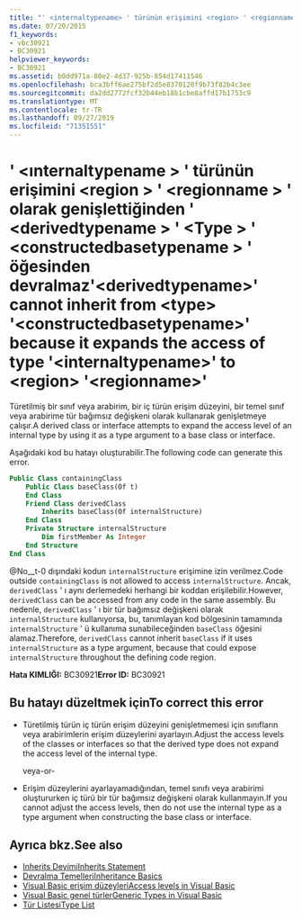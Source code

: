 ```yaml
---
title: "' <internaltypename> ' türünün erişimini <region> ' <regionname> ' olarak genişlettiğinden, ' <derivedtypename> ' <type> ' <constructedbasetypename> ' öğesinden devralma yapılamaz"
ms.date: 07/20/2015
f1_keywords:
- vbc30921
- BC30921
helpviewer_keywords:
- BC30921
ms.assetid: b0dd971a-80e2-4d37-925b-854d17411546
ms.openlocfilehash: bca3bff6ae275bf2d5e8370120f9b73f82b4c3ee
ms.sourcegitcommit: da2dd2772fcf32b44eb18b1cbe8affd17b1753c9
ms.translationtype: MT
ms.contentlocale: tr-TR
ms.lasthandoff: 09/27/2019
ms.locfileid: "71351551"
---
```

# <a name="derivedtypename-cannot-inherit-from-type-constructedbasetypename-because-it-expands-the-access-of-type-internaltypename-to-region-regionname"></a><span data-ttu-id="107aa-102">' \<ınternaltypename > ' türünün erişimini \<region > ' \<regionname > ' olarak genişlettiğinden ' \<derivedtypename > ' \<Type > ' \<constructedbasetypename > ' öğesinden devralmaz</span><span class="sxs-lookup"><span data-stu-id="107aa-102">'\<derivedtypename>' cannot inherit from \<type> '\<constructedbasetypename>' because it expands the access of type '\<internaltypename>' to \<region> '\<regionname>'</span></span>
<span data-ttu-id="107aa-103">Türetilmiş bir sınıf veya arabirim, bir iç türün erişim düzeyini, bir temel sınıf veya arabirime tür bağımsız değişkeni olarak kullanarak genişletmeye çalışır.</span><span class="sxs-lookup"><span data-stu-id="107aa-103">A derived class or interface attempts to expand the access level of an internal type by using it as a type argument to a base class or interface.</span></span>  
  
 <span data-ttu-id="107aa-104">Aşağıdaki kod bu hatayı oluşturabilir.</span><span class="sxs-lookup"><span data-stu-id="107aa-104">The following code can generate this error.</span></span>  
  
```vb  
Public Class containingClass  
    Public Class baseClass(Of t)  
    End Class  
    Friend Class derivedClass  
        Inherits baseClass(Of internalStructure)  
    End Class  
    Private Structure internalStructure  
        Dim firstMember As Integer  
    End Structure  
End Class  
```  
  
 <span data-ttu-id="107aa-105">@No__t-0 dışındaki kodun `internalStructure` erişimine izin verilmez.</span><span class="sxs-lookup"><span data-stu-id="107aa-105">Code outside `containingClass` is not allowed to access `internalStructure`.</span></span> <span data-ttu-id="107aa-106">Ancak, `derivedClass` ' ı aynı derlemedeki herhangi bir koddan erişilebilir.</span><span class="sxs-lookup"><span data-stu-id="107aa-106">However, `derivedClass` can be accessed from any code in the same assembly.</span></span> <span data-ttu-id="107aa-107">Bu nedenle, `derivedClass` ' ı bir tür bağımsız değişkeni olarak `internalStructure` kullanıyorsa, bu, tanımlayan kod bölgesinin tamamında `internalStructure` ' ü kullanıma sunabileceğinden `baseClass` öğesini alamaz.</span><span class="sxs-lookup"><span data-stu-id="107aa-107">Therefore, `derivedClass` cannot inherit `baseClass` if it uses `internalStructure` as a type argument, because that could expose `internalStructure` throughout the defining code region.</span></span>  
  
 <span data-ttu-id="107aa-108">**Hata KIMLIĞI:** BC30921</span><span class="sxs-lookup"><span data-stu-id="107aa-108">**Error ID:** BC30921</span></span>  
  
## <a name="to-correct-this-error"></a><span data-ttu-id="107aa-109">Bu hatayı düzeltmek için</span><span class="sxs-lookup"><span data-stu-id="107aa-109">To correct this error</span></span>  
  
- <span data-ttu-id="107aa-110">Türetilmiş türün iç türün erişim düzeyini genişletmemesi için sınıfların veya arabirimlerin erişim düzeylerini ayarlayın.</span><span class="sxs-lookup"><span data-stu-id="107aa-110">Adjust the access levels of the classes or interfaces so that the derived type does not expand the access level of the internal type.</span></span>  
  
     <span data-ttu-id="107aa-111">veya</span><span class="sxs-lookup"><span data-stu-id="107aa-111">-or-</span></span>  
  
- <span data-ttu-id="107aa-112">Erişim düzeylerini ayarlayamadığından, temel sınıfı veya arabirimi oluştururken iç türü bir tür bağımsız değişkeni olarak kullanmayın.</span><span class="sxs-lookup"><span data-stu-id="107aa-112">If you cannot adjust the access levels, then do not use the internal type as a type argument when constructing the base class or interface.</span></span>  
  
## <a name="see-also"></a><span data-ttu-id="107aa-113">Ayrıca bkz.</span><span class="sxs-lookup"><span data-stu-id="107aa-113">See also</span></span>

- [<span data-ttu-id="107aa-114">Inherits Deyimi</span><span class="sxs-lookup"><span data-stu-id="107aa-114">Inherits Statement</span></span>](../../visual-basic/language-reference/statements/inherits-statement.md)
- [<span data-ttu-id="107aa-115">Devralma Temelleri</span><span class="sxs-lookup"><span data-stu-id="107aa-115">Inheritance Basics</span></span>](../../visual-basic/programming-guide/language-features/objects-and-classes/inheritance-basics.md)
- [<span data-ttu-id="107aa-116">Visual Basic erişim düzeyleri</span><span class="sxs-lookup"><span data-stu-id="107aa-116">Access levels in Visual Basic</span></span>](../../visual-basic/programming-guide/language-features/declared-elements/access-levels.md)
- [<span data-ttu-id="107aa-117">Visual Basic genel türler</span><span class="sxs-lookup"><span data-stu-id="107aa-117">Generic Types in Visual Basic</span></span>](../../visual-basic/programming-guide/language-features/data-types/generic-types.md)
- [<span data-ttu-id="107aa-118">Tür Listesi</span><span class="sxs-lookup"><span data-stu-id="107aa-118">Type List</span></span>](../../visual-basic/language-reference/statements/type-list.md)
